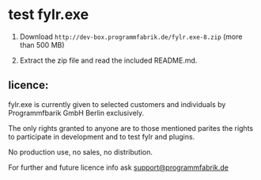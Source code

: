 # test fylr.exe

1. Download `http://dev-box.programmfabrik.de/fylr.exe-8.zip` (more than 500 MB)

2. Extract the zip file and read the included README.md.

## licence:

fylr.exe is currently given to selected customers and individuals by Programmfbarik GmbH Berlin exclusively.

The only rights granted to anyone are to those mentioned parites the rights to participate in development and to test fylr and plugins.

No production use, no sales, no distribution.

For further and future licence info ask support@programmfabrik.de
